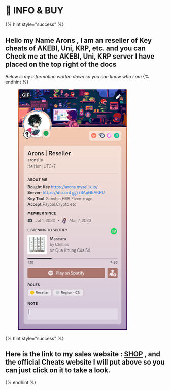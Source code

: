 # 👤 INFO & BUY



{% hint style="success" %}
## Hello my Name Arons , I am an reseller of Key cheats of AKEBI, Uni, KRP, etc. and you can Check me at the AKEBI, Uni, KRP server I have placed on the top right of the docs

_Below is my information written down so you can know who I am_
{% endhint %}

<figure><img src=".gitbook/assets/image (37).png" alt=""><figcaption></figcaption></figure>

{% hint style="success" %}
## Here is the link to my sales website : [**SHOP**](https://arons.mysellix.io) , and the official Cheats website I will put above so you can just click on it to take a look.
{% endhint %}
